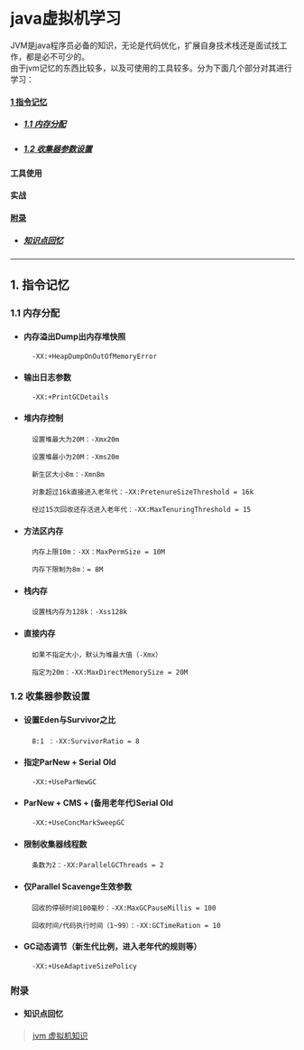 # java虚拟机学习

JVM是java程序员必备的知识，无论是代码优化，扩展自身技术栈还是面试找工作，都是必不可少的。  
由于jvm记忆的东西比较多，以及可使用的工具较多。分为下面几个部分对其进行学习：

#### [1 指令记忆](#mem)
* #####  [1.1 内存分配](#mem.1)
* ##### [1.2 收集器参数设置](#mem.2)
#### 工具使用
#### 实战
#### [附录](#others)
* ##### [知识点回忆](#others.1)

- - -

## <a id = "mem">1. 指令记忆</a>

### <a id = "mem.1">1.1 内存分配</a>

* #### 内存溢出Dump出内存堆快照

        -XX:+HeapDumpOnOutOfMemoryError
        
* #### 输出日志参数
        
        -XX:+PrintGCDetails

* #### 堆内存控制

        设置堆最大为20M：-Xmx20m
        
        设置堆最小为20M：-Xms20m
        
        新生区大小8m：-Xmn8m
        
        对象超过16k直接进入老年代：-XX:PretenureSizeThreshold = 16k
        
        经过15次回收还存活进入老年代：-XX:MaxTenuringThreshold = 15
        
* #### 方法区内存

        内存上限10m：-XX：MaxPermSize = 10M
        
        内存下限制为8m：= 8M

* #### 栈内存

        设置栈内存为128k：-Xss128k
        
* #### 直接内存

        如果不指定大小，默认为堆最大值（-Xmx）
        
        指定为20m：-XX:MaxDirectMemorySize = 20M
        
### <a id = "mem.2">1.2 收集器参数设置</a>

* #### 设置Eden与Survivor之比
        
        8:1 ：-XX:SurvivorRatio = 8
        
* #### 指定ParNew + Serial Old

        -XX:+UseParNewGC
        
* #### ParNew + CMS + (备用老年代)Serial Old

        -XX:+UseConcMarkSweepGC
        
* #### 限制收集器线程数
        
        条数为2：-XX:ParallelGCThreads = 2
        
* #### 仅Parallel Scavenge生效参数
        
        回收的停顿时间100毫秒：-XX:MaxGCPauseMillis = 100
        
        回收时间/代码执行时间（1~99）：-XX:GCTimeRation = 10
        
        
* #### GC动态调节（新生代比例，进入老年代的规则等）

        -XX:+UseAdaptiveSizePolicy
        
 ### <a id = "others">附录</a>
* #### <a id = "others.1">知识点回忆</a>
>[jvm 虚拟机知识](https://www.zybuluo.com/Yano/note/321063#java-%E8%99%9A%E6%8B%9F%E6%9C%BA%E9%9D%A2%E8%AF%95%E9%A2%98%E5%85%A8%E9%9D%A2%E8%A7%A3%E6%9E%90)
